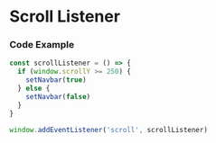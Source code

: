 # Scroll Listener

### Code Example
```javascript
const scrollListener = () => {
  if (window.scrollY >= 250) {
    setNavbar(true)
  } else {
    setNavbar(false)
  }
}

window.addEventListener('scroll', scrollListener)
```
